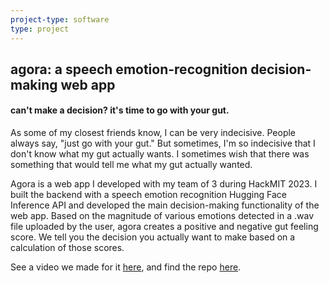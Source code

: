```yaml
---
project-type: software 
type: project
---
```

## agora: a speech emotion-recognition decision-making web app
#### can't make a decision? it's time to go with your gut.

As some of my closest friends know, I can be very indecisive. People always say, "just go with your gut." But sometimes, I'm so indecisive that I don't know what my gut actually wants. I sometimes wish that there was something that would tell me what my gut actually wanted.

Agora is a web app I developed with my team of 3 during HackMIT 2023. I built the backend with a speech emotion recognition Hugging Face Inference API and developed the main decision-making functionality of the web app. Based on the magnitude of various emotions detected in a .wav file uploaded by the user, agora creates a positive and negative gut feeling score. We tell you the decision you actually want to make based on a calculation of those scores.

See a video we made for it <a href = "https://youtube.com/watch?v=fxhFVNplBYM">here</a>, and find the repo <a href = "https://github.com/elaineliuwang/agora_hackMIT">here</a>.